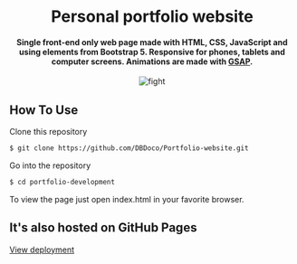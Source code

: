 
<h1 align="center">
  Personal portfolio website
  <br>
</h1>

<h4 align="center">Single front-end only web page made with HTML, CSS, JavaScript and using elements from Bootstrap 5. Responsive for phones, tablets and computer screens. Animations are made with <a href="https://greensock.com/gsap/">GSAP</a>.</h4>

<p align="center">
  <img src="https://media0.giphy.com/media/9rqZ3NPMZIU7vzg72I/giphy.gif?cid=790b7611c9b3897fabfd16e15d31012c4c07653c435ecb6b&rid=giphy.gif&ct=g" alt="fight" />
</p>



## How To Use

Clone this repository
```bash
$ git clone https://github.com/DBDoco/Portfolio-website.git
```

Go into the repository
```bash
$ cd portfolio-development
```

To view the page just open index.html in your favorite browser.

## It's also hosted on GitHub Pages
<a href="https://dbdoco.github.io/Portfolio-website/">View deployment</a>
